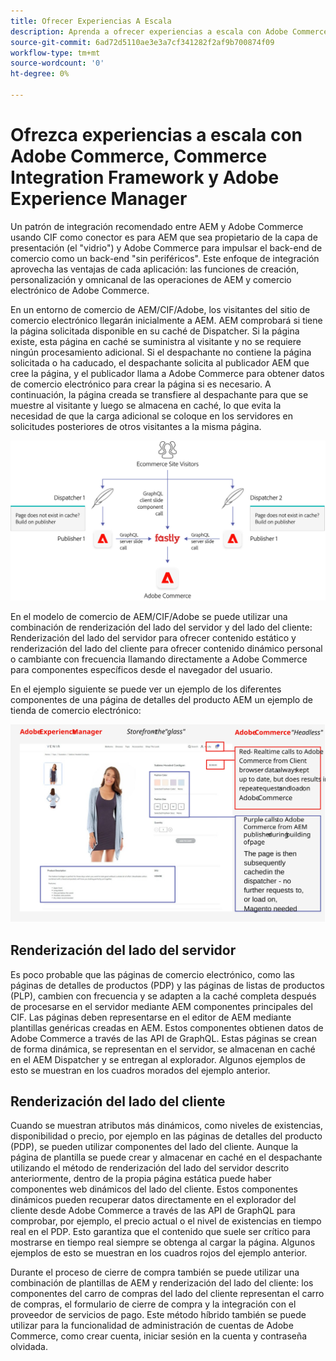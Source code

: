 ```yaml
---
title: Ofrecer Experiencias A Escala
description: Aprenda a ofrecer experiencias a escala con Adobe Commerce y Adobe Experience Manager.
source-git-commit: 6ad72d5110ae3e3a7cf341282f2af9b700874f09
workflow-type: tm+mt
source-wordcount: '0'
ht-degree: 0%

---
```



# Ofrezca experiencias a escala con Adobe Commerce, Commerce Integration Framework y Adobe Experience Manager

Un patrón de integración recomendado entre AEM y Adobe Commerce usando CIF como conector es para AEM que sea propietario de la capa de presentación (el &quot;vidrio&quot;) y Adobe Commerce para impulsar el back-end de comercio como un back-end &quot;sin periféricos&quot;. Este enfoque de integración aprovecha las ventajas de cada aplicación: las funciones de creación, personalización y omnicanal de las operaciones de AEM y comercio electrónico de Adobe Commerce.

En un entorno de comercio de AEM/CIF/Adobe, los visitantes del sitio de comercio electrónico llegarán inicialmente a AEM. AEM comprobará si tiene la página solicitada disponible en su caché de Dispatcher. Si la página existe, esta página en caché se suministra al visitante y no se requiere ningún procesamiento adicional. Si el despachante no contiene la página solicitada o ha caducado, el despachante solicita al publicador AEM que cree la página, y el publicador llama a Adobe Commerce para obtener datos de comercio electrónico para crear la página si es necesario. A continuación, la página creada se transfiere al despachante para que se muestre al visitante y luego se almacena en caché, lo que evita la necesidad de que la carga adicional se coloque en los servidores en solicitudes posteriores de otros visitantes a la misma página.

![Diagrama general de la arquitectura de Adobe Experience Manager y Adobe Commerce](../assets/commerce-at-scale/overview.png)

En el modelo de comercio de AEM/CIF/Adobe se puede utilizar una combinación de renderización del lado del servidor y del lado del cliente: Renderización del lado del servidor para ofrecer contenido estático y renderización del lado del cliente para ofrecer contenido dinámico personal o cambiante con frecuencia llamando directamente a Adobe Commerce para componentes específicos
desde el navegador del usuario.

En el ejemplo siguiente se puede ver un ejemplo de los diferentes componentes de una página de detalles del producto AEM un ejemplo de tienda de comercio electrónico:

![Diagrama general de la arquitectura de Adobe Experience Manager y Adobe Commerce](../assets/commerce-at-scale/product-details-page.svg)

## Renderización del lado del servidor

Es poco probable que las páginas de comercio electrónico, como las páginas de detalles de productos (PDP) y las páginas de listas de productos (PLP), cambien con frecuencia y se adapten a la caché completa después de procesarse en el servidor mediante AEM componentes principales del CIF. Las páginas deben representarse en el editor de AEM mediante plantillas genéricas creadas en AEM. Estos componentes obtienen datos de Adobe Commerce a través de las API de GraphQL. Estas páginas se crean de forma dinámica, se representan en el servidor, se almacenan en caché en el AEM Dispatcher y se entregan al explorador. Algunos ejemplos de esto se muestran en los cuadros morados del ejemplo anterior.

## Renderización del lado del cliente

Cuando se muestran atributos más dinámicos, como niveles de existencias, disponibilidad o precio, por ejemplo en las páginas de detalles del producto (PDP), se pueden utilizar componentes del lado del cliente. Aunque la página de plantilla se puede crear y almacenar en caché en el despachante utilizando el método de renderización del lado del servidor descrito anteriormente, dentro de la propia página estática puede haber componentes web dinámicos del lado del cliente. Estos componentes dinámicos pueden recuperar datos directamente en el explorador del cliente desde Adobe Commerce a través de las API de GraphQL para comprobar, por ejemplo, el precio actual o el nivel de existencias en tiempo real en el PDP. Esto garantiza que el contenido que suele ser crítico para mostrarse en tiempo real siempre se obtenga al cargar la página. Algunos ejemplos de esto se muestran en los cuadros rojos del ejemplo anterior.

Durante el proceso de cierre de compra también se puede utilizar una combinación de plantillas de AEM y renderización del lado del cliente: los componentes del carro de compras del lado del cliente representan el carro de compras, el formulario de cierre de compra y la integración con el proveedor de servicios de pago. Este método híbrido también se puede utilizar para la funcionalidad de administración de cuentas de Adobe Commerce, como crear cuenta, iniciar sesión en la cuenta y contraseña olvidada.
